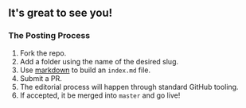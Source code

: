 ## It's great to see you!

### The Posting Process
1. Fork the repo.
2. Add a folder using the name of the desired slug.
3. Use [markdown](https://guides.github.com/features/mastering-markdown/) to build an `index.md` file.
4. Submit a PR.
5. The editorial process will happen through standard GitHub tooling.
6. If accepted, it be merged into `master` and go live!
